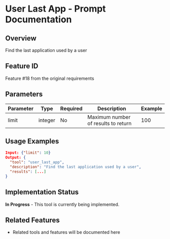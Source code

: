 # User Last App - Prompt Documentation

## Overview
Find the last application used by a user

## Feature ID
Feature #18 from the original requirements

## Parameters
| Parameter | Type | Required | Description | Example |
|-----------|------|----------|-------------|---------|
| limit | integer | No | Maximum number of results to return | 100 |

## Usage Examples
```json
Input: {"limit": 10}
Output: {
  "tool": "user_last_app",
  "description": "Find the last application used by a user",
  "results": [...]
}
```

## Implementation Status
**In Progress** - This tool is currently being implemented.

## Related Features
- Related tools and features will be documented here
